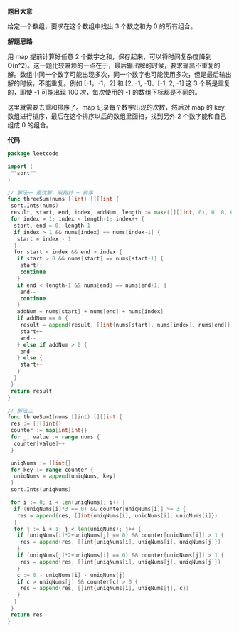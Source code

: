 **题目大意** 

给定一个数组，要求在这个数组中找出 3 个数之和为 0 的所有组合。

**解题思路** 

用 map 提前计算好任意 2 个数字之和，保存起来，可以将时间复杂度降到 O(n^2)。这一题比较麻烦的一点在于，最后输出解的时候，要求输出不重复的解。数组中同一个数字可能出现多次，同一个数字也可能使用多次，但是最后输出解的时候，不能重复。例如 [-1，-1，2] 和 [2, -1, -1]、[-1, 2, -1] 这 3 个解是重复的，即使 -1 可能出现 100 次，每次使用的 -1 的数组下标都是不同的。

这里就需要去重和排序了。map 记录每个数字出现的次数，然后对 map 的 key 数组进行排序，最后在这个排序以后的数组里面扫，找到另外 2 个数字能和自己组成 0 的组合。

**代码** 

```go
package leetcode

import (
 ""sort""
)

// 解法一 最优解，双指针 + 排序
func threeSum(nums []int) [][]int {
 sort.Ints(nums)
 result, start, end, index, addNum, length := make([][]int, 0), 0, 0, 0, 0, len(nums)
 for index = 1; index < length-1; index++ {
  start, end = 0, length-1
  if index > 1 && nums[index] == nums[index-1] {
   start = index - 1
  }
  for start < index && end > index {
   if start > 0 && nums[start] == nums[start-1] {
    start++
    continue
   }
   if end < length-1 && nums[end] == nums[end+1] {
    end--
    continue
   }
   addNum = nums[start] + nums[end] + nums[index]
   if addNum == 0 {
    result = append(result, []int{nums[start], nums[index], nums[end]})
    start++
    end--
   } else if addNum > 0 {
    end--
   } else {
    start++
   }
  }
 }
 return result
}

// 解法二
func threeSum1(nums []int) [][]int {
 res := [][]int{}
 counter := map[int]int{}
 for _, value := range nums {
  counter[value]++
 }

 uniqNums := []int{}
 for key := range counter {
  uniqNums = append(uniqNums, key)
 }
 sort.Ints(uniqNums)

 for i := 0; i < len(uniqNums); i++ {
  if (uniqNums[i]*3 == 0) && counter[uniqNums[i]] >= 3 {
   res = append(res, []int{uniqNums[i], uniqNums[i], uniqNums[i]})
  }
  for j := i + 1; j < len(uniqNums); j++ {
   if (uniqNums[i]*2+uniqNums[j] == 0) && counter[uniqNums[i]] > 1 {
    res = append(res, []int{uniqNums[i], uniqNums[i], uniqNums[j]})
   }
   if (uniqNums[j]*2+uniqNums[i] == 0) && counter[uniqNums[j]] > 1 {
    res = append(res, []int{uniqNums[i], uniqNums[j], uniqNums[j]})
   }
   c := 0 - uniqNums[i] - uniqNums[j]
   if c > uniqNums[j] && counter[c] > 0 {
    res = append(res, []int{uniqNums[i], uniqNums[j], c})
   }
  }
 }
 return res
}
```